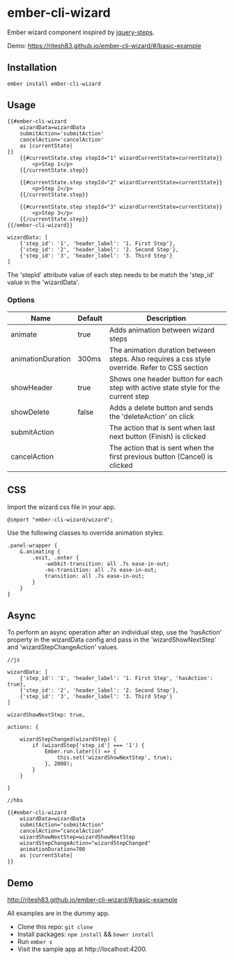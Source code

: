 # ember-cli-wizard

Ember wizard component inspired by [jquery-steps](http://www.jquery-steps.com/examples).

Demo: https://ritesh83.github.io/ember-cli-wizard/#/basic-example

## Installation

    ember install ember-cli-wizard

## Usage

````Handlebars
{{#ember-cli-wizard
    wizardData=wizardData
    submitAction='submitAction'
    cancelAction='cancelAction'
    as |currentState|
}}
    {{#currentState.step stepId="1" wizardCurrentState=currentState}}
        <p>Step 1</p>
    {{/currentState.step}}

    {{#currentState.step stepId="2" wizardCurrentState=currentState}}
        <p>Step 2</p>
    {{/currentState.step}}

    {{#currentState.step stepId="3" wizardCurrentState=currentState}}
        <p>Step 3</p>
    {{/currentState.step}}
{{/ember-cli-wizard}}
````

    wizardData: [
        {'step_id': '1', 'header_label': '1. First Step'},
        {'step_id': '2', 'header_label': '2. Second Step'},
        {'step_id': '3', 'header_label': '3. Third Step'}
    ]

The 'stepId' attribute value of each step needs to be match the 'step_id' value in the 'wizardData'.

### Options

| Name              | Default | Description                        |
|-------------------|---------|------------------------------------|
| animate           | true    | Adds animation between wizard steps|
| animationDuration | 300ms   | The animation duration between steps. Also requires a css style override. Refer to CSS section|
| showHeader        | true    | Shows one header button for each step with active state style for the current step|
| showDelete        | false   | Adds a delete button and sends the 'deleteAction' on click|
| submitAction      |         | The action that is sent when last next button (Finish) is clicked|
| cancelAction      |         | The action that is sent when the first previous button (Cancel) is clicked|

## CSS

Import the wizard.css file in your app.

    @import "ember-cli-wizard/wizard";

Use the following classes to override animation styles:

    .panel-wrapper {
        &.animating {
            .exit, .enter {
                -webkit-transition: all .7s ease-in-out;
                -ms-transition: all .7s ease-in-out;
                transition: all .7s ease-in-out;
            }
        }
    }

## Async

To perform an async operation after an individual step, use the 'hasAction' property in the wizardData config and pass in the 'wizardShowNextStep' and 'wizardStepChangeAction' values.

    //js

    wizardData: [
        {'step_id': '1', 'header_label': '1. First Step', 'hasAction': true},
        {'step_id': '2', 'header_label': '2. Second Step'},
        {'step_id': '3', 'header_label': '3. Third Step'}
    ]

    wizardShowNextStep: true,

    actions: {

        wizardStepChanged(wizardStep) {
            if (wizardStep['step_id'] === '1') {
                Ember.run.later(() => {
                    this.set('wizardShowNextStep', true);                    
                }, 2000);
            }
        }

    }

    //hbs

    {{#ember-cli-wizard
        wizardData=wizardData
        submitAction="submitAction"
        cancelAction="cancelAction"
        wizardShowNextStep=wizardShowNextStep
        wizardStepChangeAction="wizardStepChanged"
        animationDuration=700
        as |currentState|
    }}



## Demo

http://ritesh83.github.io/ember-cli-wizard/#/basic-example

All examples are in the dummy app.

* Clone this repo: `git clone`
* Install packages: `npm install` && `bower install`
* Run `ember s`
* Visit the sample app at http://localhost:4200.

